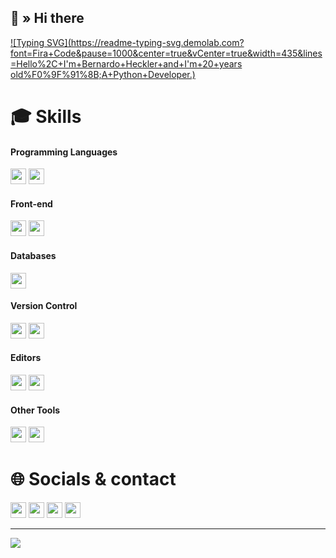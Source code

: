 ## 👋 » Hi there

[![Typing SVG](https://readme-typing-svg.demolab.com?font=Fira+Code&pause=1000&center=true&vCenter=true&width=435&lines=Hello%2C+I'm+Bernardo+Heckler+and+I'm+20+years old%F0%9F%91%8B;A+Python+Developer.)](https://git.io/typing-svg)

# 🎓 Skills

#### Programming Languages

<p>
  <img src="https://img.shields.io/badge/JavaScript-282c34?logo=javascript" height="25">
  <img src="https://img.shields.io/badge/Python-282c34?logo=python" height="25">
</p>

<!-- <img src="https://skillicons.dev/icons?i=js,ts,py,php,c,go&perline=14" width="212"> -->

#### Front-end

<p>
  <img src="https://img.shields.io/badge/HTML-282c34?logo=html5" height="25">
  <img src="https://img.shields.io/badge/CSS-282c34?logo=css3&logoColor=0396de" height="25">
  <br>
</p>

<!-- <img src="https://skillicons.dev/icons?i=html,css,react,redux,vue,tailwind,bootstrap,jquery,threejs,svg,sass,pug&perline=14" width="428"> -->

#### Databases

<p>
  <img src="https://img.shields.io/badge/MySQL-282c34?logo=mysql" height="25">
</p>

<!-- <img src="https://skillicons.dev/icons?i=mysql,gql,gcp&perline=14" width="104"> -->

#### Version Control

<p>
  <img src="https://img.shields.io/badge/Git-282c34?logo=git" height="25">
  <img src="https://img.shields.io/badge/GitHub-282c34?logo=github" height="25">
</p>

#### Editors

<p>
  <img src="https://img.shields.io/badge/VS Code-282c34?logo=visual-studio-code&logoColor=0078d7" height="25">
  <img src="https://img.shields.io/badge/Sublime Text-282c34?logo=sublime-text" height="25">
</p>

#### Other Tools

<p>
  <img src="https://img.shields.io/badge/Photoshop-282c34?logo=adobe-photoshop" height="25">
  <img src="https://img.shields.io/badge/Microsoft Edge-282c34?logo=microsoft-edge&logoColor=0078d7" height="25">
</p>

<!-- <img src="https://skillicons.dev/icons?i=git,github,npm,pnpm,vitest,vscode,sublime,powershell,md,regex,vercel,codepen,ps,figma,stackoverflow,windows&perline=14" width="500"> -->

# 🌐 Socials & contact


[<img src="https://img.shields.io/badge/YouTube-c4302b.svg?logo=youtube" height="25">](https://youtube.com/@heckler201?si=3rMqkEKlE5ddQy2s)
[<img src="https://img.shields.io/badge/Gmail-ece9e9.svg?logo=gmail" height="25">](mailto:bernaheckler1@gmail.com)
[<img src="https://img.shields.io/badge/Instagram-ff0685.svg?logo=instagram" height="25">](https://www.instagram.com/berna.hcklr/)
[<img src="https://img.shields.io/badge/Linkedin-0047f9.svg?logo=linkedin" height="25">](https://www.linkedin.com/in/bernardo-heckler-645153305/)

---

[<img src="https://visitcount.itsvg.in/api?id=tientq64&icon=5&color=6">](https://visitcount.itsvg.in)
